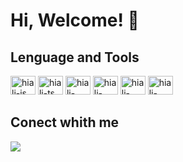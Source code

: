 # Hi, Welcome! 🤙


## Lenguage and Tools

<div>
<img align-item='center' alt='hiali-js' height='30' width='40' src="https://cdn.jsdelivr.net/gh/devicons/devicon@latest/icons/typescript/typescript-original.svg"/>
<img alig-item='center' alt='hiali-ts' height='30' width='40' src="https://cdn.jsdelivr.net/gh/devicons/devicon@latest/icons/javascript/javascript-original.svg"/>
<img align-item='center' alt='hiali-node' height='30' width='40' src="https://cdn.jsdelivr.net/gh/devicons/devicon@latest/icons/nodejs/nodejs-original.svg"/>
<img align-item='center' alt='hiali-mysql' height='30' width='40' src="https://cdn.jsdelivr.net/gh/devicons/devicon@latest/icons/mysql/mysql-original.svg"/>
<img align-item='center' alt='hiali-mongodb' height='30' width='40' src="https://cdn.jsdelivr.net/gh/devicons/devicon@latest/icons/mongodb/mongodb-original.svg"/>
<img align-item='center' alt='hiali-react' height='30' width='40'    src="https://cdn.jsdelivr.net/gh/devicons/devicon@latest/icons/react/react-original.svg"/>


</div>

## Conect whith me 

<div>
<a href="https://www.linkedin.com/in/hiali-rocha-81b451239/"> <img src="https://www.figma.com/file/gKDJ6Bdt457qNnj2vUkZVj/Social-Icons-(Community)?type=design&node-id=17-32&mode=design&t=okQhDCJ6BpuQN9J1-4" target="_blank"></a>
